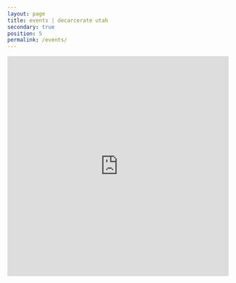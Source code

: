 ```yaml
---
layout: page
title: events | decarcerate utah
secondary: true
position: 5
permalink: /events/
---
```


<div id="calendar">
  <iframe
    src="https://teamup.com/ks1owsgwon9opdb4gn?showLogo=0&showSearch=0&showProfileAndInfo=0&showSidepanel=0&disableSidepanel=0&showTitle=0&showViewSelector=0&showMenu=0&showAgendaHeader=1&showAgendaDetails=0&showYearViewHeader=1"
    width="100%"
    height="500px"
    frameborder="0"
  ></iframe>
</div>

